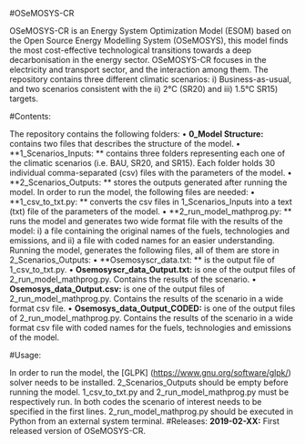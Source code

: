 #OSeMOSYS-CR

OSeMOSYS-CR is an Energy System Optimization Model (ESOM) based on the Open Source Energy Modelling System (OSeMOSYS), this model finds the most cost-effective technological transitions towards a deep decarbonisation in the energy sector. OSeMOSYS-CR focuses in the electricity and transport sector, and the interaction among them. The repository contains three different climatic scenarios: i) Business-as-usual, and two scenarios consistent with the ii) 2°C (SR20) and iii) 1.5°C SR15) targets. 

#Contents:

The repository contains the following folders: 
•	**0_Model Structure:** contains two files that describes the structure of the model. 
•	**1_Scenarios_Inputs: ** contains three folders representing each one of the climatic scenarios (i.e. BAU, SR20, and SR15). Each folder holds 30 individual comma-separated (csv) files with the parameters of the model. 
•	**2_Scenarios_Outputs: ** stores the outputs generated after running the model. 
In order to run the model, the following files are needed: 
•	**1_csv_to_txt.py: ** converts the csv files in 1_Scenarios_Inputs into a text (txt) file of the parameters of the model. 
•	**2_run_model_mathprog.py: ** runs the model and generates two wide format file with the results of the model: i) a file containing the original names of the fuels, technologies and emissions, and ii) a file with coded names for an easier understanding. 
Running the model, generates the following files, all of them are store in 2_Scenarios_Outputs:
•	**Osemosyscr_data.txt: ** is the output file of 1_csv_to_txt.py. 
•	**Osemosyscr_data_Output.txt:** is one of the output files of 2_run_model_mathprog.py. Contains the results of the scenario.
•	**Osemosys_data_Output.csv:** is one of the output files of 2_run_model_mathprog.py. Contains the results of the scenario in a wide format csv file. 
•	**Osemosys_data_Output_CODED:** is one of the output files of 2_run_model_mathprog.py. Contains the results of the scenario in a wide format csv file with coded names for the fuels, technologies and emissions of the model. 

#Usage:

In order to run the model, the [GLPK] (https://www.gnu.org/software/glpk/) solver needs to be installed. 2_Scenarios_Outputs should be empty before running the model. 1_csv_to_txt.py and 2_run_model_mathprog.py must be respectively run. In both codes the scenario of interest needs to be specified in the first lines. 2_run_model_mathprog.py should be executed in Python from an external system terminal. 
#Releases:
 **2019-02-XX:** First released version of OSeMOSYS-CR.
